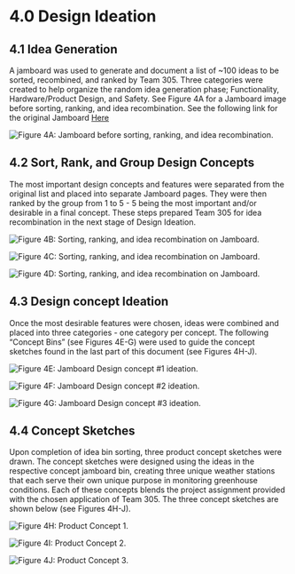 # 4.0 Design Ideation
## 4.1 Idea Generation
A jamboard was used to generate and document a list of ~100 ideas to be sorted, recombined, and ranked by Team 305. Three categories were created to help organize the random idea generation phase; Functionality, Hardware/Product Design, and Safety.
See Figure 4A for a Jamboard image before sorting, ranking, and idea recombination. See the following link for the original Jamboard [Here](https://jamboard.google.com/d/1oBwjf89Rkl5T7UjKVJ11oe1ComQvGgsDpVW4HWBs-Wo/viewer?f=0) 

![Figure 4A: Jamboard before sorting, ranking, and idea recombination.](/photos/Figure4a.png "Figure 4A: Jamboard before sorting, ranking, and idea recombination.")

## 4.2 Sort, Rank, and Group Design Concepts
The most important design concepts and features were separated from the original list and placed into separate Jamboard pages. They were then ranked by the group from 1 to 5 - 5 being the most important and/or desirable in a final concept. These steps prepared Team 305 for idea recombination in the next stage of Design Ideation. 

![Figure 4B: Sorting, ranking, and idea recombination on Jamboard.](/photos/Figure4b.png "Figure 4B: Sorting, ranking, and idea recombination on Jamboard.")

![Figure 4C: Sorting, ranking, and idea recombination on Jamboard.](/photos/Figure4c.png "Figure 4C: Sorting, ranking, and idea recombination on Jamboard.")

![Figure 4D: Sorting, ranking, and idea recombination on Jamboard.](/photos/Figure4d.png "Figure 4D: Sorting, ranking, and idea recombination on Jamboard.")

## 4.3 Design concept Ideation
Once the most desirable features were chosen, ideas were combined and placed into three categories - one category per concept. The following “Concept Bins” (see Figures 4E-G) were used to guide the concept sketches found in the last part of this document (see Figures 4H-J).

![Figure 4E: Jamboard Design concept #1 ideation.](/photos/Figure4e.png "Figure 4E: Jamboard Design concept #1 ideation.")

![Figure 4F: Jamboard Design concept #2 ideation.](/photos/Figure4f.png "Figure 4F: Jamboard Design concept #2 ideation.")

![Figure 4G: Jamboard Design concept #3 ideation.](/photos/Figure4g.png "Figure 4G: Jamboard Design concept #3 ideation.")

## 4.4 Concept Sketches
Upon completion of idea bin sorting, three product concept sketches were drawn. The concept sketches were designed using the ideas in the respective concept jamboard bin, creating three unique weather stations that each serve their own unique purpose in monitoring greenhouse conditions. Each of these concepts blends the project assignment provided with the chosen application of Team 305. The three concept sketches are shown below (see Figures 4H-J). 

![Figure 4H: Product Concept 1.](/photos/Figure4h.png "Figure 4H: Product Concept 1.")

![Figure 4I: Product Concept 2.](/photos/Figure4i.png "Figure 4I: Product Concept 2.")

![Figure 4J: Product Concept 3.](/photos/Figure4j.png "Figure 4J: Product Concept 3.")

